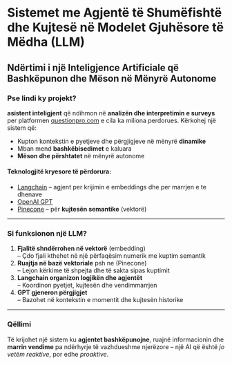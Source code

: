 <!DOCTYPE html>
<html lang="sq">
<head>
  <meta charset="UTF-8">
  <title>Sistemet me Agjentë të Shumëfishtë dhe Kujtesë në LLM</title>
</head>
<body>
  <h1>Sistemet me Agjentë të Shumëfishtë dhe Kujtesë në Modelet Gjuhësore të Mëdha (LLM)</h1>
  <h2>Ndërtimi i një Inteligjence Artificiale që Bashkëpunon dhe Mëson në Mënyrë Autonome</h2>

  <h3>Pse lindi ky projekt?</h3>
  <p>
    <strong>asistent inteligjent</strong> që ndihmon në 
    <strong>analizën dhe interpretimin e surveys</strong> per platformen 
    <a href="https://www.questionpro.com" target="_blank">questionpro.com</a> e cila ka miliona perdorues.
    Kërkohej një sistem që:
  </p>
  <ul>
    <li>Kupton kontekstin e pyetjeve dhe përgjigjeve në mënyrë <strong>dinamike</strong></li>
    <li>Mban mend <strong>bashkëbisedimet</strong> e kaluara</li>
    <li><strong>Mëson dhe përshtatet</strong> në mënyrë autonome</li>
  </ul>

  <h4>Teknologjitë kryesore të përdorura:</h4>
  <ul>
    <li><a href="https://www.langchain.com" target="_blank">Langchain</a> – agjent per krijimin e embeddings dhe per marrjen e te dhenave</li>
    <li><a href="https://platform.openai.com" target="_blank">OpenAI GPT</a> </li>
    <li><a href="https://www.pinecone.io" target="_blank">Pinecone</a> – për <strong>kujtesën semantike</strong> (vektorë)</li>
  </ul>

  <hr>

  <h3>Si funksionon një LLM?</h3>
  <ol>
    <li><strong>Fjalitë shndërrohen në vektorë</strong> (embedding)<br>
        – Çdo fjali kthehet në një përfaqësim numerik me kuptim semantik
    </li>
    <li><strong>Ruajtja në bazë vektoriale</strong> psh ne (Pinecone)<br>
        – Lejon kërkime të shpejta dhe të sakta sipas kuptimit
    </li>
    <li><strong>Langchain organizon logjikën dhe agjentët</strong><br>
        – Koordinon pyetjet, kujtesën dhe vendimmarrjen
    </li>
    <li><strong>GPT gjeneron përgjigjet</strong><br>
        – Bazohet në kontekstin e momentit dhe kujtesën historike
    </li>
  </ol>

  <hr>

  

  <h3>Qëllimi</h3>
  <p>
    Të krijohet një sistem ku <strong>agjentet bashkëpunojne</strong>, ruajnë informacionin dhe 
    <strong>marrin vendime</strong> pa ndërhyrje të vazhdueshme njerëzore – një AI që është 
    <em>jo vetëm reaktive</em>, por edhe <em>proaktive</em>.
  </p>
</body>
</html>
